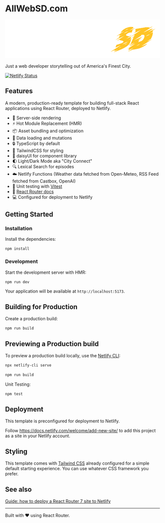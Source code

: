 # AllWebSD.com

<a href="https://www.allwebsd.com" rel="AllWebSD.com">![Image of AllWebSD](https://github.com/marklreyes/react-router-allwebsd/blob/main/public/logo-allwebsd.png)</a>

Just a web developer storytelling out of America's Finest City.

[![Netlify Status](https://api.netlify.com/api/v1/badges/cdacf90b-85f2-43ec-9490-d6290ee48524/deploy-status)](https://app.netlify.com/sites/eclectic-liger-1fa28e/deploys)

## Features

A modern, production-ready template for building full-stack React applications using React Router, deployed to Netlify.

- 🚀 Server-side rendering
- ⚡️ Hot Module Replacement (HMR)
- 📦 Asset bundling and optimization
- 🔄 Data loading and mutations
- 🔒 TypeScript by default
- 🎉 TailwindCSS for styling
- 🌼 daisyUI for component library
- 🌓 Light/Dark Mode aka "City Connect"
- 🔍 Lexical Search for episodes
- ☁️  Netlify Functions (Weather data fetched from Open-Meteo, RSS Feed fetched from Castbox, OpenAI)
- 🧪 Unit testing with [Vitest](https://vitest.dev/)
- 📖 [React Router docs](https://reactrouter.com/)
- 💻 Configured for deployment to Netlify

## Getting Started

### Installation

Install the dependencies:

```bash
npm install
```

### Development

Start the development server with HMR:

```bash
npm run dev
```

Your application will be available at `http://localhost:5173`.

## Building for Production

Create a production build:

```bash
npm run build
```

## Previewing a Production build

To preview a production build locally, use the [Netlify CLI](https://cli.netlify.com):

```bash
npx netlify-cli serve
```

```bash
npm run build
```

Unit Testing:

```bash
npm test
```

## Deployment

This template is preconfigured for deployment to Netlify.

Follow <https://docs.netlify.com/welcome/add-new-site/> to add this project as a site
in your Netlify account.

## Styling

This template comes with [Tailwind CSS](https://tailwindcss.com/) already configured for a simple default starting experience. You can use whatever CSS framework you prefer.

## See also

[Guide: how to deploy a React Router 7 site to Netlify](https://developers.netlify.com/guides/how-to-deploy-a-react-router-7-site-to-netlify/)

---

Built with ❤️ using React Router.
